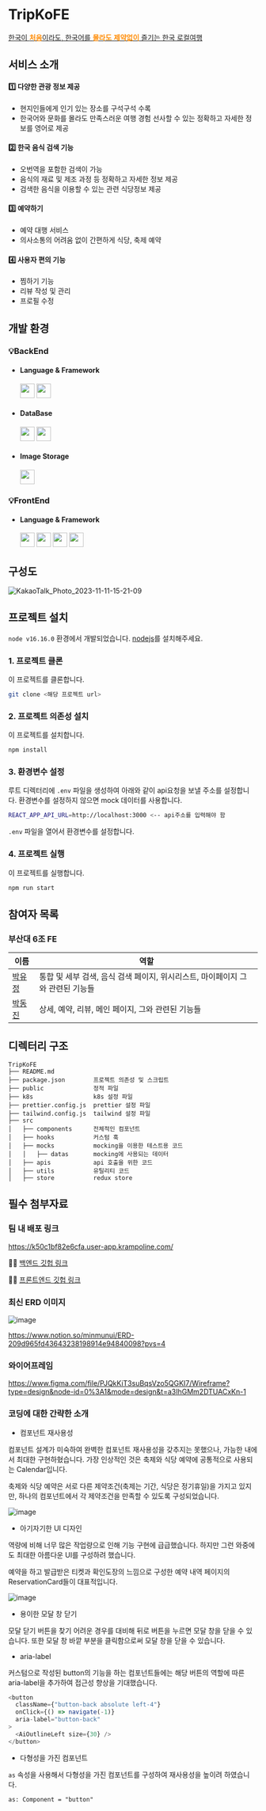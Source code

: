 # TripKoFE

[한국이 <span style="color:#FF8A00">**처음**</span>이라도, 한국어를 <span style="color:#FF8A00">**몰라도**</span>
<span style="color:#FF8A00">**제약없이**</span> 즐기는 한국 로컬여행](https://k50c1bf82e6cfa.user-app.krampoline.com/)

## 서비스 소개

#### 1️⃣ 다양한 관광 정보 제공

- 현지인들에게 인기 있는 장소를 구석구석 수록
- 한국어와 문화를 몰라도 만족스러운 여행 경험 선사할 수 있는 정확하고 자세한 정보를 영어로 제공

#### 2️⃣ 한국 음식 검색 기능

- 오번역을 포함한 검색이 가능
- 음식의 재료 및 제조 과정 등 정확하고 자세한 정보 제공
- 검색한 음식을 이용할 수 있는 관련 식당정보 제공

#### 3️⃣ 예약하기

- 예약 대행 서비스
- 의사소통의 어려움 없이 간편하게 식당, 축제 예약

#### 4️⃣ 사용자 편의 기능

- 찜하기 기능
- 리뷰 작성 및 관리
- 프로필 수정

## 개발 환경

### 💡BackEnd

- #### Language & Framework

    <img src="https://img.shields.io/badge/Java-007396?style=flat&logo=OpenJDK&logoColor=white" height="29"/> 
    <img src="https://img.shields.io/badge/springBoot-6DB33F?style=for-the-badge&logo=springBoot&logoColor=white" height="29"/>

- #### DataBase

    <img src="https://img.shields.io/badge/Redis-DC382D?style=flat&logo=redis&logoColor=white" height="29"/> 
    <img src="https://img.shields.io/badge/MySQL-4479A1?style=flat&logo=mysql&logoColor=white" height="29"/>

- #### Image Storage
    <img src="https://img.shields.io/badge/Amazon S3-569A31?style=flat&logo=amazons3&logoColor=white" height="29"/>

### 💡FrontEnd

- #### Language & Framework
    <img src="https://img.shields.io/badge/JavaScript-F7DF1E?style=flat&logo=JavaScript&logoColor=white" height="29"/>
    <img src="https://img.shields.io/badge/React-61DAFB?style=flat&logo=react&logoColor=white" height="29"/>
    <img src="https://img.shields.io/badge/Tailwind CSS-06B6D4?style=flat&logo=tailwindcss&logoColor=white" height="29"/>
    <img src="https://img.shields.io/badge/Redux-764ABC?style=flat&logo=redux&logoColor=white" height="29"/>

## 구성도

![KakaoTalk_Photo_2023-11-11-15-21-09](https://github.com/Step3-kakao-tech-campus/Team6_FE/assets/82745129/1f568612-43de-4e9a-bd2a-f824b51c2277)

## 프로젝트 설치

`node v16.16.0` 환경에서 개발되었습니다. [nodejs](https://nodejs.org/ko)를 설치해주세요.

### 1. 프로젝트 클론

이 프로젝트를 클론합니다.

```bash
git clone <해당 프로젝트 url>
```

### 2. 프로젝트 의존성 설치

이 프로젝트를 설치합니다.

```bash
npm install
```

### 3. 환경변수 설정

루트 디렉터리에 `.env` 파일을 생성하여 아래와 같이 api요청을 보낼 주소를 설정합니다. 환경변수를 설정하지 않으면 mock 데이터를 사용합니다.

```bash
REACT_APP_API_URL=http://localhost:3000 <-- api주소를 입력해야 함
```

`.env` 파일을 열어서 환경변수를 설정합니다.

### 4. 프로젝트 실행

이 프로젝트를 실행합니다.

```bash
npm run start
```

## 참여자 목록

### 부산대 6조 FE

| 이름                                  | 역할                                                                           |
| ------------------------------------- | ------------------------------------------------------------------------------ |
| [박유정](https://github.com/udadai)   | 통합 및 세부 검색, 음식 검색 페이지, 위시리스트, 마이페이지 그와 관련된 기능들 |
| [박동진](https://github.com/minmunui) | 상세, 예약, 리뷰, 메인 페이지, 그와 관련된 기능들                              |

## 디렉터리 구조

```
TripKoFE
├── README.md
├── package.json        프로젝트 의존성 및 스크립트
├── public              정적 파일
├── k8s                 k8s 설정 파일
├── prettier.config.js  prettier 설정 파일
├── tailwind.config.js  tailwind 설정 파일
├── src
│   ├── components      전체적인 컴포넌트
│   ├── hooks           커스텀 훅
│   ├── mocks           mocking을 이용한 테스트용 코드
│   │   ├── datas       mocking에 사용되는 데이터
│   ├── apis            api 호출을 위한 코드
│   ├── utils           유틸리티 코드
│   ├── store           redux store

```

## 필수 첨부자료

### 팀 내 배포 링크

https://k50c1bf82e6cfa.user-app.krampoline.com/

👩‍💻 [백엔드 깃헙 링크](https://github.com/Step3-kakao-tech-campus/Team6_BE)

🧑‍💻 [프론트엔드 깃헙 링크](https://github.com/Step3-kakao-tech-campus/Team6_FE)

### 최신 ERD 이미지

![image](https://github.com/Step3-kakao-tech-campus/Team6_FE/assets/82745129/9e19fc11-7b7c-47b4-975b-6247d7003da8)

https://www.notion.so/minmunui/ERD-209d965fd43643238198914e94840098?pvs=4

### 와이어프레임

https://www.figma.com/file/PJQkKiT3suBqsVzo5QGKI7/Wireframe?type=design&node-id=0%3A1&mode=design&t=a3IhGMm2DTUACxKn-1

### 코딩에 대한 간략한 소개

- 컴포넌트 재사용성

컴포넌트 설계가 미숙하여 완벽한 컴포넌트 재사용성을 갖추지는 못했으나, 가능한 내에서 최대한 구현하혔습니다. 가장 인상적인 것은 축제와 식당 예약에 공통적으로 사용되는 Calendar입니다.

축제와 식당 예약은 서로 다른 제약조건(축제는 기간, 식당은 정기휴일)을 가지고 있지만, 하나의 컴포넌트에서 각 제약조건을 만족할 수 있도록 구성되었습니다.

![image](https://github.com/Step3-kakao-tech-campus/Team6_FE/assets/82745129/a2415925-e02d-4d92-ad63-9b3ed8495d37)

- 아기자기한 UI 디자인

역량에 비해 너무 많은 작업량으로 인해 기능 구현에 급급했습니다. 하지만 그런 와중에도 최대한 아름다운 UI를 구성하려 했습니다.

예약을 하고 발급받은 티켓과 확인도장의 느낌으로 구성한 예약 내역 페이지의 ReservationCard들이 대표적입니다.

![image](https://github.com/Step3-kakao-tech-campus/Team6_FE/assets/82745129/165a9f3c-5a4d-4941-a508-4e46f29ee7d0)

- 용이한 모달 창 닫기

모달 닫기 버튼을 찾기 어려운 경우를 대비해 뒤로 버튼을 누르면 모달 창을 닫을 수 있습니다. 또한 모달 창 바깥 부분을 클릭함으로써 모달 창을 닫을 수 있습니다.

- aria-label

커스텀으로 작성된 button의 기능을 하는 컴포넌트들에는 해당 버튼의 역할에 따른 aria-label을 추가하여 접근성 향상을 기대했습니다.

```javascript
<button
  className={"button-back absolute left-4"}
  onClick={() => navigate(-1)}
  aria-label="button-back"
>
  <AiOutlineLeft size={30} />
</button>
```

- 다형성을 가진 컴포넌트

`as` 속성을 사용해서 다형성을 가진 컴포넌트를 구성하여 재사용성을 높이려 하였습니다.

`as: Component = "button"`
